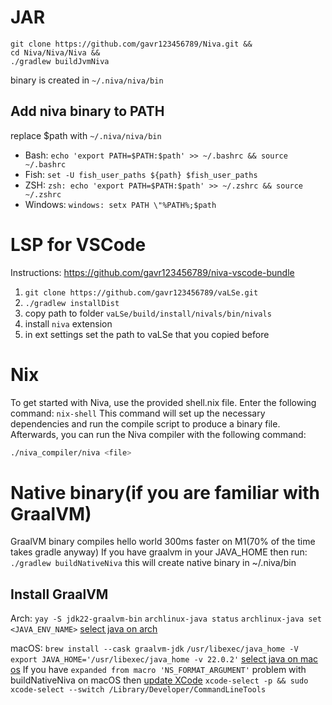 # JAR
```
git clone https://github.com/gavr123456789/Niva.git &&
cd Niva/Niva/Niva &&
./gradlew buildJvmNiva
```
binary is created in `~/.niva/niva/bin`  
## Add niva binary to PATH
replace $path with `~/.niva/niva/bin`
- Bash: `echo 'export PATH=$PATH:$path' >> ~/.bashrc && source ~/.bashrc`
- Fish: `set -U fish_user_paths ${path} $fish_user_paths`
- ZSH: `zsh: echo 'export PATH=$PATH:$path' >> ~/.zshrc && source ~/.zshrc`
- Windows: `windows: setx PATH \"%PATH%;$path`

# LSP for VSCode
Instructions: https://github.com/gavr123456789/niva-vscode-bundle
1) `git clone https://github.com/gavr123456789/vaLSe.git`
2) `./gradlew installDist`
3) copy path to folder `vaLSe/build/install/nivals/bin/nivals`
4) install `niva` extension
5) in ext settings set the path to vaLSe that you copied before


# Nix
To get started with Niva, use the provided shell.nix file.
Enter the following command: `nix-shell`
This command will set up the necessary dependencies and run the compile script to produce a binary file.
Afterwards, you can run the Niva compiler with the following command:
```bash
./niva_compiler/niva <file>
```

# Native binary(if you are familiar with GraalVM)
GraalVM binary compiles hello world 300ms faster on M1(70% of the time takes gradle anyway)
If you have graalvm in your JAVA_HOME then run:
`./gradlew buildNativeNiva` this will create native binary in ~/.niva/bin

## Install GraalVM
Arch: `yay -S jdk22-graalvm-bin`
`archlinux-java status`
`archlinux-java set <JAVA_ENV_NAME>`
[select java on arch](https://wiki.archlinux.org/title/Java#Switching_between_JVM)

macOS: `brew install --cask graalvm-jdk`
`/usr/libexec/java_home -V`
`export JAVA_HOME='/usr/libexec/java_home -v 22.0.2'`
[select java on mac os](https://stackoverflow.com/questions/21964709/how-to-set-or-change-the-default-java-jdk-version-on-macos)
If you have `expanded from macro 'NS_FORMAT_ARGUMENT'` problem with buildNativeNiva on macOS then [update XCode](https://wails.io/docs/guides/troubleshooting/#my-mac-app-gives-me-weird-compilation-errors)
`xcode-select -p && sudo xcode-select --switch /Library/Developer/CommandLineTools`
